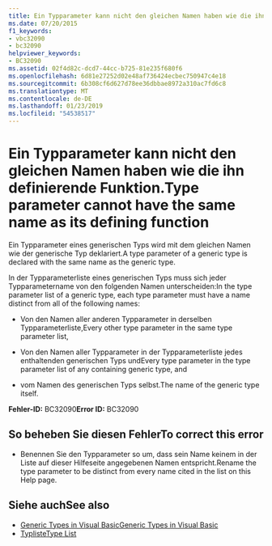 ```yaml
---
title: Ein Typparameter kann nicht den gleichen Namen haben wie die ihn definierende Funktion.
ms.date: 07/20/2015
f1_keywords:
- vbc32090
- bc32090
helpviewer_keywords:
- BC32090
ms.assetid: 02f4d82c-dcd7-44cc-b725-81e235f680f6
ms.openlocfilehash: 6d81e27252d02e48af736424ecbec750947c4e18
ms.sourcegitcommit: 6b308cf6d627d78ee36dbbae8972a310ac7fd6c8
ms.translationtype: MT
ms.contentlocale: de-DE
ms.lasthandoff: 01/23/2019
ms.locfileid: "54538517"
---
```

# <a name="type-parameter-cannot-have-the-same-name-as-its-defining-function"></a><span data-ttu-id="2c40a-102">Ein Typparameter kann nicht den gleichen Namen haben wie die ihn definierende Funktion.</span><span class="sxs-lookup"><span data-stu-id="2c40a-102">Type parameter cannot have the same name as its defining function</span></span>
<span data-ttu-id="2c40a-103">Ein Typparameter eines generischen Typs wird mit dem gleichen Namen wie der generische Typ deklariert.</span><span class="sxs-lookup"><span data-stu-id="2c40a-103">A type parameter of a generic type is declared with the same name as the generic type.</span></span>  
  
 <span data-ttu-id="2c40a-104">In der Typparameterliste eines generischen Typs muss sich jeder Typparametername von den folgenden Namen unterscheiden:</span><span class="sxs-lookup"><span data-stu-id="2c40a-104">In the type parameter list of a generic type, each type parameter must have a name distinct from all of the following names:</span></span>  
  
-   <span data-ttu-id="2c40a-105">Von den Namen aller anderen Typparameter in derselben Typparameterliste,</span><span class="sxs-lookup"><span data-stu-id="2c40a-105">Every other type parameter in the same type parameter list,</span></span>  
  
-   <span data-ttu-id="2c40a-106">Von den Namen aller Typparameter in der Typparameterliste jedes enthaltenden generischen Typs und</span><span class="sxs-lookup"><span data-stu-id="2c40a-106">Every type parameter in the type parameter list of any containing generic type, and</span></span>  
  
-   <span data-ttu-id="2c40a-107">vom Namen des generischen Typs selbst.</span><span class="sxs-lookup"><span data-stu-id="2c40a-107">The name of the generic type itself.</span></span>  
  
 <span data-ttu-id="2c40a-108">**Fehler-ID:** BC32090</span><span class="sxs-lookup"><span data-stu-id="2c40a-108">**Error ID:** BC32090</span></span>  
  
## <a name="to-correct-this-error"></a><span data-ttu-id="2c40a-109">So beheben Sie diesen Fehler</span><span class="sxs-lookup"><span data-stu-id="2c40a-109">To correct this error</span></span>  
  
-   <span data-ttu-id="2c40a-110">Benennen Sie den Typparameter so um, dass sein Name keinem in der Liste auf dieser Hilfeseite angegebenen Namen entspricht.</span><span class="sxs-lookup"><span data-stu-id="2c40a-110">Rename the type parameter to be distinct from every name cited in the list on this Help page.</span></span>  
  
## <a name="see-also"></a><span data-ttu-id="2c40a-111">Siehe auch</span><span class="sxs-lookup"><span data-stu-id="2c40a-111">See also</span></span>
- [<span data-ttu-id="2c40a-112">Generic Types in Visual Basic</span><span class="sxs-lookup"><span data-stu-id="2c40a-112">Generic Types in Visual Basic</span></span>](../../visual-basic/programming-guide/language-features/data-types/generic-types.md)
- [<span data-ttu-id="2c40a-113">Typliste</span><span class="sxs-lookup"><span data-stu-id="2c40a-113">Type List</span></span>](../../visual-basic/language-reference/statements/type-list.md)

